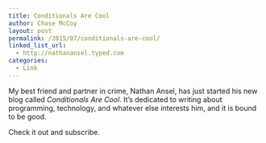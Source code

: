 ```yaml
---
title: Conditionals Are Cool
author: Chase McCoy
layout: post
permalink: /2015/07/conditionals-are-cool/
linked_list_url:
  - http://nathanansel.typed.com
categories:
  - Link
---
```

My best friend and partner in crime, Nathan Ansel, has just started his new blog called *Conditionals Are Cool*. It&#8217;s dedicated to writing about programming, technology, and whatever else interests him, and it is bound to be good.

Check it out and subscribe.